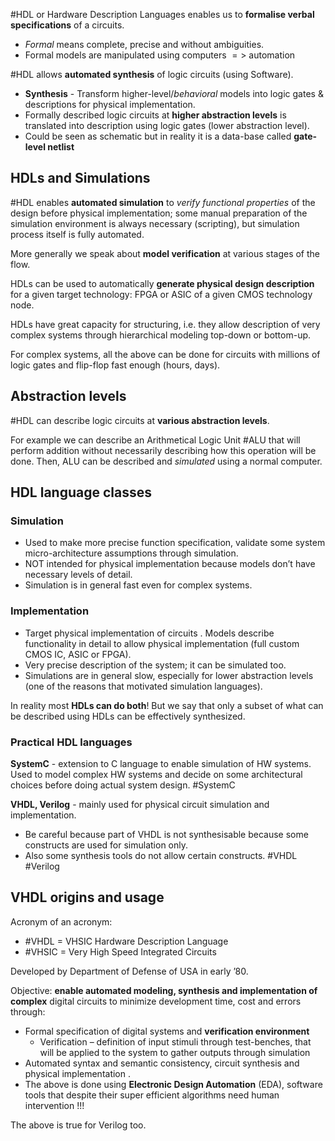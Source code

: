 #HDL or Hardware Description Languages enables us to **formalise verbal specifications** of a circuits.
- *Formal* means complete, precise and without ambiguities.
- Formal models are manipulated using computers $=>$ automation

#HDL allows **automated synthesis** of logic circuits (using Software).
- **Synthesis** - Transform higher-level/*behavioral* models into logic gates & descriptions for physical implementation.
- Formally described logic circuits at **higher abstraction levels** is translated into description using logic gates (lower abstraction level).
- Could be seen as schematic but in reality it is a data-base called **gate-level netlist**
## HDLs and Simulations
#HDL enables **automated simulation** to *verify functional properties* of the design before physical implementation; some manual preparation of the simulation environment is always necessary (scripting), but simulation process itself is fully automated.

More generally we speak about **model verification** at various stages of the flow.

HDLs can be used to automatically **generate physical design description** for a given target technology: FPGA or ASIC of a given CMOS technology node.

HDLs have great capacity for structuring, i.e. they allow description of very complex systems through hierarchical modeling top-down or bottom-up.

For complex systems, all the above can be done for circuits with millions of logic  gates and flip-flop fast enough (hours, days).
## Abstraction levels
#HDL can describe logic circuits at **various abstraction levels**.

For example we can describe an Arithmetical Logic Unit #ALU that will perform addition without necessarily describing how this operation will be done. Then, ALU can be described and *simulated* using a normal computer.
## HDL language classes
### Simulation
- Used to make more precise function specification, validate some system micro-architecture assumptions through simulation.
- NOT intended for physical implementation because models don’t have necessary levels of detail.
- Simulation is in general fast even for complex systems.
### Implementation
- Target physical implementation of circuits . Models describe functionality in detail to allow physical implementation (full custom CMOS IC, ASIC or FPGA).
- Very precise description of the system; it can be simulated too.
- Simulations are in general slow, especially for lower abstraction levels (one of the reasons that motivated simulation languages).

In reality most **HDLs can do both**! But we say that only a subset of what can be described using HDLs can be effectively synthesized.
### Practical HDL languages
**SystemC** - extension to C language to enable simulation of HW systems. Used to model complex HW systems and decide on some architectural choices before doing actual system design. #SystemC

**VHDL, Verilog** - mainly used for physical circuit simulation and implementation.
- Be careful because part of VHDL is not synthesisable because some constructs are used for simulation only.
- Also some synthesis tools do not allow certain constructs.
#VHDL #Verilog
## VHDL origins and usage
Acronym of an acronym:
- #VHDL = VHSIC Hardware Description Language 
- #VHSIC = Very High Speed Integrated Circuits 

Developed by Department of Defense of USA in early ’80.

Objective: **enable automated modeling, synthesis and implementation of complex** digital circuits to minimize development time, cost and errors through: 
- Formal specification of digital systems and **verification environment**
	- Verification – definition of input stimuli through test-benches, that will be applied to the system to gather outputs through simulation 
- Automated syntax and semantic consistency, circuit synthesis and physical implementation .
- The above is done using **Electronic Design Automation** (EDA), software tools that despite their super efficient algorithms need human intervention !!!

The above is true for Verilog too.